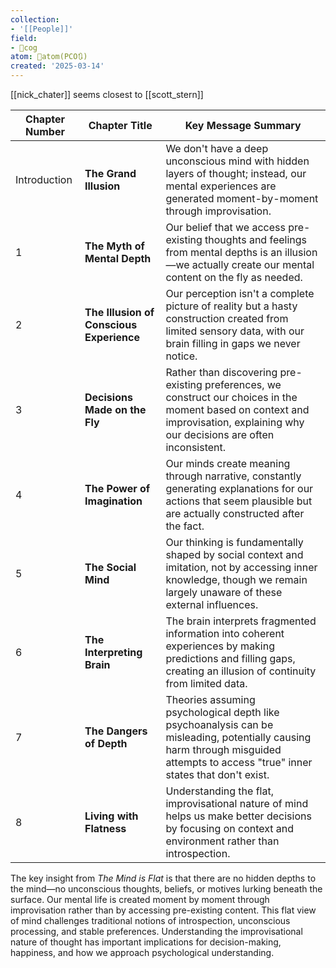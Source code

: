 ```yaml
---
collection:
- '[[People]]'
field:
- 👾cog
atom: 🧭atom(PCO🔃)
created: '2025-03-14'
---
```


[[nick_chater]] seems closest to [[scott_stern]]

| Chapter Number | Chapter Title                            | Key Message Summary                                                                                                                                                               |
| -------------- | ---------------------------------------- | --------------------------------------------------------------------------------------------------------------------------------------------------------------------------------- |
| Introduction   | **The Grand Illusion**                   | We don't have a deep unconscious mind with hidden layers of thought; instead, our mental experiences are generated moment-by-moment through improvisation.                        |
| 1              | **The Myth of Mental Depth**             | Our belief that we access pre-existing thoughts and feelings from mental depths is an illusion—we actually create our mental content on the fly as needed.                        |
| 2              | **The Illusion of Conscious Experience** | Our perception isn't a complete picture of reality but a hasty construction created from limited sensory data, with our brain filling in gaps we never notice.                    |
| 3              | **Decisions Made on the Fly**            | Rather than discovering pre-existing preferences, we construct our choices in the moment based on context and improvisation, explaining why our decisions are often inconsistent. |
| 4              | **The Power of Imagination**             | Our minds create meaning through narrative, constantly generating explanations for our actions that seem plausible but are actually constructed after the fact.                   |
| 5              | **The Social Mind**                      | Our thinking is fundamentally shaped by social context and imitation, not by accessing inner knowledge, though we remain largely unaware of these external influences.            |
| 6              | **The Interpreting Brain**               | The brain interprets fragmented information into coherent experiences by making predictions and filling gaps, creating an illusion of continuity from limited data.               |
| 7              | **The Dangers of Depth**                 | Theories assuming psychological depth like psychoanalysis can be misleading, potentially causing harm through misguided attempts to access "true" inner states that don't exist.  |
| 8              | **Living with Flatness**                 | Understanding the flat, improvisational nature of mind helps us make better decisions by focusing on context and environment rather than introspection.                           |

The key insight from _The Mind is Flat_ is that there are no hidden depths to the mind—no unconscious thoughts, beliefs, or motives lurking beneath the surface. Our mental life is created moment by moment through improvisation rather than by accessing pre-existing content. This flat view of mind challenges traditional notions of introspection, unconscious processing, and stable preferences. Understanding the improvisational nature of thought has important implications for decision-making, happiness, and how we approach psychological understanding.